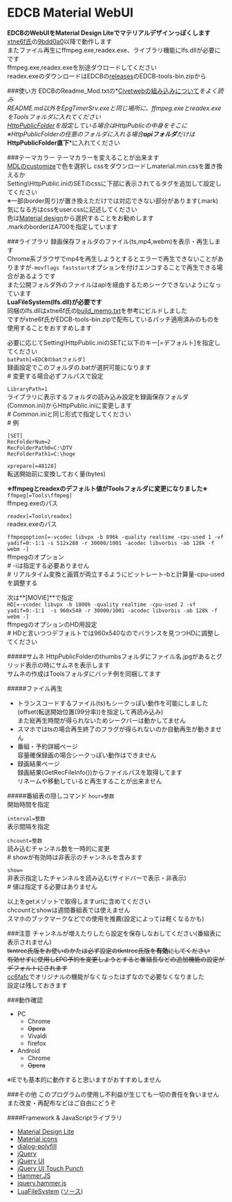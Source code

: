 EDCB Material WebUI
===================

**EDCBのWebUIをMaterial Design Liteでマテリアルデザインっぽくします**  
[xtne6f氏](https://github.com/xtne6f/EDCB)の[9bdd0a0](https://github.com/xtne6f/EDCB/commit/9bdd0a0f0c72a24eb680b1f890bf54c46bd2e939)以降で動作します  
またファイル再生にffmpeg.exe,readex.exe、ライブラリ機能にlfs.dllが必要にです  
ffmpeg.exe,readex.exeを別途ダウロードしてください  
readex.exeのダウンロードはEDCBの[releases](https://github.com/xtne6f/EDCB/releases)のEDCB-tools-bin.zipから

###使い方
EDCBのReadme_Mod.txtの*[Civetwebの組み込みについて](https://github.com/xtne6f/EDCB/blob/work-plus-s/Document/Readme_Mod.txt#L420-L486)*をよく読み  
README.md以外をEpgTimerSrv.exeと同じ場所に、ffmpeg.exeとreadex.exeをToolsフォルダに入れてください  
[HttpPublicFolder](https://github.com/xtne6f/EDCB/blob/work-plus-s/Document/Readme_Mod.txt#L443-L446)を設定している場合はHttpPublicの中身をそこに  
※HttpPublicFolderの任意のフォルダに入れる場合**apiフォルダ**だけは***HttpPublicFolder直下***に入れてください  

###テーマカラー
テーマカラーを変えることが出来ます  
[MDLのcustomize](http://www.getmdl.io/customize/index.html)で色を選択し
cssをダウンロードしmaterial.min.cssを置き換えるか  
Setting\HttpPublic.iniのSETのcssに下部に表示されてる<LINK>タグを追加して設定してください  
※一部(border周り)が置き換えただけでは対応できない部分があります(.mark)  
気になる方はcssをuser.cssに記述してください  
色は[Material design](http://www.google.com/design/spec/style/color.html#color-color-palette)から選択することをお勧めします  
.markのborderはA700を指定しています

###ライブラリ
録画保存フォルダのファイル(ts,mp4,webm)を表示・再生します  
Chrome系ブラウザでmp4を再生しようとするとエラーで再生できないことがありますが`-movflags faststart`オプションを付けエンコすることで再生できる場合があるようです  
また公開フォルダ外のファイルはapiを経由するためシークできないようになっています  
**LuaFileSystem(lfs.dll)が必要です**  
同梱のlfs.dllはxtne6f氏の[build_memo.txt](https://gist.github.com/xtne6f/f9b6f19c10cd146fe580)を参考にビルドしました  
ですがxtne6f氏がEDCB-tools-bin.zipで配布しているパッチ適用済みのものを使用することをおすすめします  

必要に応じてSetting\HttpPublic.iniのSETに以下のキー[=デフォルト]を指定してください  
`batPath[=EDCBのbatフォルダ]`  
録画設定でこのフォルダの.batが選択可能になります  
\# 変更する場合必ずフルパスで設定

`LibraryPath=1`  
ライブラリに表示するフォルダの読み込み設定を録画保存フォルダ(Common.ini)からHttpPublic.iniに変更します  
\# Common.iniと同じ形式で指定してください  
\# 例

    [SET]
    RecFolderNum=2
    RecFolderPath0=C:\DTV
    RecFolderPath1=C:\hoge

`xprepare[=48128]`  
転送開始前に変換しておく量(bytes)

**※ffmpegとreadexのデフォルト値がToolsフォルダに変更になりました※**  
`ffmpeg[=Tools\ffmpeg]`  
ffmpeg.exeのパス

`readex[=Tools\readex]`  
readex.exeのパス  

`ffmpegoption[=-vcodec libvpx -b 896k -quality realtime -cpu-used 1 -vf yadif=0:-1:1 -s 512x288 -r 30000/1001 -acodec libvorbis -ab 128k -f webm -]`  
ffmpegのオプション  
\# -iは指定する必要ありません  
\# リアルタイム変換と画質が両立するようにビットレート-bと計算量-cpu-usedを調整する

次は**[MOVIE]**で指定  
`HD[=-vcodec libvpx -b 1800k -quality realtime -cpu-used 2 -vf yadif=0:-1:1  -s 960x540 -r 30000/1001 -acodec libvorbis -ab 128k -f webm -]`  
ffmpegのオプションのHD用設定  
\# HDと言いつつデフォルトでは960x540なのでバランスを見つつHDに調整してください

#####サムネ
HttpPublicFolderのthumbsフォルダにファイル名.jpgがあるとグリッド表示の時にサムネを表示します  
サムネの作成はToolsフォルダにバッチ例を同梱してます

#####ファイル再生
* トランスコードするファイル(ts)もシークっぽい動作を可能にしました(offset(転送開始位置(99分率))を指定して再読み込み)  
また総再生時間が得られないためシークバーは動かしてません  
* スマホではtsの場合再生終了のフラグが得られないのか自動再生が動きません  
* 番組・予約詳細ページ  
容量確保録画の場合シークっぽい動作はできません
* 録画結果ページ  
録画結果(GetRecFileInfo())からファイルパスを取得してます  
リネームや移動していると再生することが出来ません

#####番組表の隠しコマンド
`hour=整数`  
開始時間を指定

`interval=整数`  
表示間隔を指定

`chcount=整数`  
読み込むチャンネル数を一時的に変更  
\# showが有効時は非表示のチャンネルを含みます

`show=`  
非表示指定したチャンネルを読み込む(サイドバーで表示・非表示)  
\# 値は指定する必要はありません  

以上をgetメゾットで取得しますurlに含めてください  
chcountとshowは週間番組表では使えません  
スマホのブックマークなどでの使用を推薦(設定によっては軽くなるかも)

###注意
チャンネルが増えたりしたら設定を保存しなおしてください(番組表に表示されません)  
~~tkntrec氏版をお使いのかたは必ず設定のtkntrec氏版を**有効**にしてください  
有効せずに使用しEPG予約を変更しようとすると番組長などの追加機能の設定がデフォルトにされます~~  
[cc6fafc](https://github.com/xtne6f/EDCB/commit/cc6fafcbfe5cb558e1ed89f6f3ff62ea5ec620ca)でオリジナルの機能がなくなったはずなので必要なくなりました  
設定は残しておきます

###動作確認

- PC
  - Chrome
  - ~~Opera~~
  - Vivaldi
  - firefox
- Android
  - Chrome
  - ~~Opera~~

※IEでも基本的に動作すると思いますがおすすめしません  

###その他
このプログラムの使用し不利益が生じても一切の責任を負いません  
また改変・再配布などはご自由にどうぞ

####Framework & JavaScriptライブラリ

* [Material Design Lite](http://www.getmdl.io)
* [Material icons](https://design.google.com/icons/)
* [dialog-polyfill](https://github.com/GoogleChrome/dialog-polyfill)
* [jQuery](https://jquery.com)
* [jQuery UI](https://jqueryui.com)
* [jQuery UI Touch Punch](http://touchpunch.furf.com)
* [Hammer.JS](http://hammerjs.github.io)
* [jquery.hammer.js](https://github.com/hammerjs/jquery.hammer.js)
* [LuaFileSystem](https://keplerproject.github.io/luafilesystem/) ([ソース](https://github.com/keplerproject/luafilesystem/releases))
